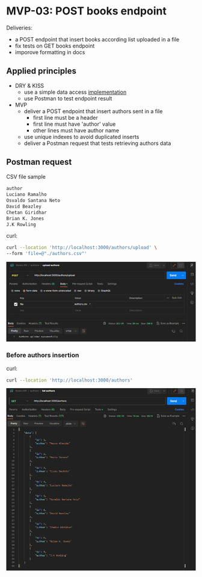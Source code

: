 # MVP-03: POST books endpoint

Deliveries:

 * a POST endpoint that insert books according list uploaded in a file
 * fix tests on GET books endpoint
 * imporove formatting in docs

## Applied principles

 * DRY & KISS
   * use a simple data access [implementation](https://geshan.com.np/blog/2021/10/nodejs-sqlite/)
   * use Postman to test endpoint result
 * MVP
   * deliver a POST endpoint that insert authors sent in a file
     * first line must be a header
     * first line must have 'author' value
     * other lines must have author name
   * use unique indexes to avoid duplicated inserts
   * deliver a Postman request that tests retrieving authors data

## Postman request

CSV file sample

``` text
author
Luciano Ramalho
Osvaldo Santana Neto
David Beazley
Chetan Giridhar
Brian K. Jones
J.K Rowling
```

curl:

``` bash
curl --location 'http://localhost:3000/authors/upload' \
--form 'file=@"./authors.csv"'
```

![Postman post upload authors](./images/mvp-03-post-upload.PNG "Postman post upload authors")

### Before authors insertion

curl:

``` bash
curl --location 'http://localhost:3000/authors'
```

![Postman get all authors](./images/mvp-03-get-all.PNG "Postman get all authors")
